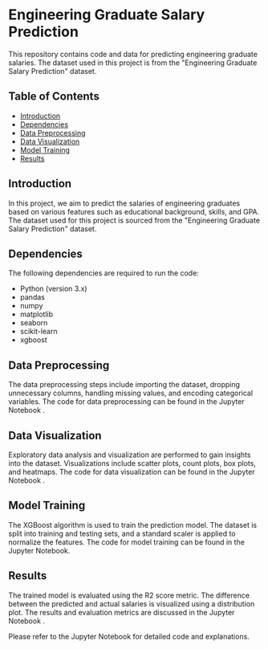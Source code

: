 # Engineering Graduate Salary Prediction

This repository contains code and data for predicting engineering graduate salaries. The dataset used in this project is from the "Engineering Graduate Salary Prediction" dataset.

## Table of Contents
- [Introduction](#introduction)
- [Dependencies](#dependencies)
- [Data Preprocessing](#data-preprocessing)
- [Data Visualization](#data-visualization)
- [Model Training](#model-training)
- [Results](#results)

## Introduction
In this project, we aim to predict the salaries of engineering graduates based on various features such as educational background, skills, and GPA. The dataset used for this project is sourced from the "Engineering Graduate Salary Prediction" dataset.

## Dependencies
The following dependencies are required to run the code:
- Python (version 3.x)
- pandas
- numpy
- matplotlib
- seaborn
- scikit-learn
- xgboost


## Data Preprocessing
The data preprocessing steps include importing the dataset, dropping unnecessary columns, handling missing values, and encoding categorical variables. The code for data preprocessing can be found in the Jupyter Notebook .

## Data Visualization
Exploratory data analysis and visualization are performed to gain insights into the dataset. Visualizations include scatter plots, count plots, box plots, and heatmaps. The code for data visualization can be found in the Jupyter Notebook .

## Model Training
The XGBoost algorithm is used to train the prediction model. The dataset is split into training and testing sets, and a standard scaler is applied to normalize the features. The code for model training can be found in the Jupyter Notebook.

## Results
The trained model is evaluated using the R2 score metric. The difference between the predicted and actual salaries is visualized using a distribution plot. The results and evaluation metrics are discussed in the Jupyter Notebook .

Please refer to the Jupyter Notebook for detailed code and explanations.


